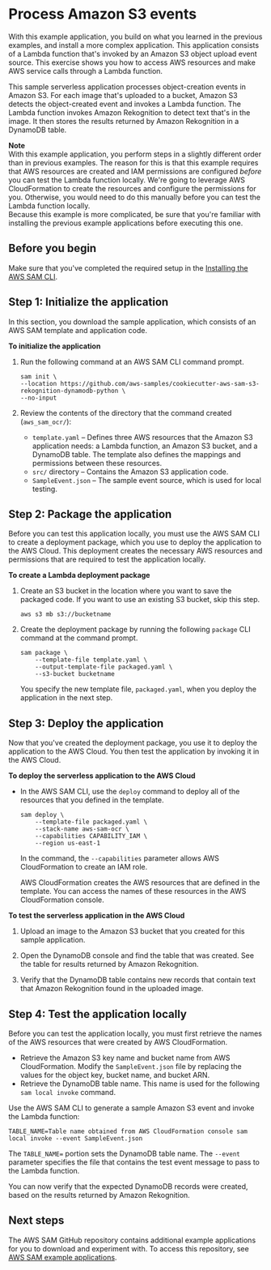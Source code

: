 # Process Amazon S3 events<a name="serverless-example-s3"></a>

With this example application, you build on what you learned in the previous examples, and install a more complex application\. This application consists of a Lambda function that's invoked by an Amazon S3 object upload event source\. This exercise shows you how to access AWS resources and make AWS service calls through a Lambda function\.

This sample serverless application processes object\-creation events in Amazon S3\. For each image that's uploaded to a bucket, Amazon S3 detects the object\-created event and invokes a Lambda function\. The Lambda function invokes Amazon Rekognition to detect text that's in the image\. It then stores the results returned by Amazon Rekognition in a DynamoDB table\.

**Note**  
With this example application, you perform steps in a slightly different order than in previous examples\. The reason for this is that this example requires that AWS resources are created and IAM permissions are configured *before* you can test the Lambda function locally\. We're going to leverage AWS CloudFormation to create the resources and configure the permissions for you\. Otherwise, you would need to do this manually before you can test the Lambda function locally\.  
Because this example is more complicated, be sure that you're familiar with installing the previous example applications before executing this one\.

## Before you begin<a name="serverless-example-s3-prereq"></a>

Make sure that you've completed the required setup in the [Installing the AWS SAM CLI](serverless-sam-cli-install.md)\.

## Step 1: Initialize the application<a name="serverless-example-s3-setup-local-app"></a>

In this section, you download the sample application, which consists of an AWS SAM template and application code\.

**To initialize the application**

1. Run the following command at an AWS SAM CLI command prompt\.

   ```
   sam init \
   --location https://github.com/aws-samples/cookiecutter-aws-sam-s3-rekognition-dynamodb-python \
   --no-input
   ```

1. Review the contents of the directory that the command created \(`aws_sam_ocr/`\): 
   + `template.yaml` – Defines three AWS resources that the Amazon S3 application needs: a Lambda function, an Amazon S3 bucket, and a DynamoDB table\. The template also defines the mappings and permissions between these resources\.
   + `src/` directory – Contains the Amazon S3 application code\.
   + `SampleEvent.json` – The sample event source, which is used for local testing\.

## Step 2: Package the application<a name="serverless-example-s3-package-serverless-app"></a>

Before you can test this application locally, you must use the AWS SAM CLI to create a deployment package, which you use to deploy the application to the AWS Cloud\. This deployment creates the necessary AWS resources and permissions that are required to test the application locally\.

**To create a Lambda deployment package**

1. Create an S3 bucket in the location where you want to save the packaged code\. If you want to use an existing S3 bucket, skip this step\.

   ```
   aws s3 mb s3://bucketname
   ```

1. Create the deployment package by running the following `package` CLI command at the command prompt\. 

   ```
   sam package \
       --template-file template.yaml \
       --output-template-file packaged.yaml \
       --s3-bucket bucketname
   ```

   You specify the new template file, `packaged.yaml`, when you deploy the application in the next step\.

## Step 3: Deploy the application<a name="serverless-example-s3-deploy-serverless-app"></a>

Now that you've created the deployment package, you use it to deploy the application to the AWS Cloud\. You then test the application by invoking it in the AWS Cloud\.

**To deploy the serverless application to the AWS Cloud**
+ In the AWS SAM CLI, use the `deploy` command to deploy all of the resources that you defined in the template\. 

  ```
  sam deploy \
      --template-file packaged.yaml \
      --stack-name aws-sam-ocr \
      --capabilities CAPABILITY_IAM \
      --region us-east-1
  ```

  In the command, the `--capabilities` parameter allows AWS CloudFormation to create an IAM role\. 

  AWS CloudFormation creates the AWS resources that are defined in the template\. You can access the names of these resources in the AWS CloudFormation console\.

**To test the serverless application in the AWS Cloud**

1. Upload an image to the Amazon S3 bucket that you created for this sample application\.

1. Open the DynamoDB console and find the table that was created\. See the table for results returned by Amazon Rekognition\.

1. Verify that the DynamoDB table contains new records that contain text that Amazon Rekognition found in the uploaded image\.

## Step 4: Test the application locally<a name="serverless-example-s3-test-locally"></a>

Before you can test the application locally, you must first retrieve the names of the AWS resources that were created by AWS CloudFormation\.
+ Retrieve the Amazon S3 key name and bucket name from AWS CloudFormation\. Modify the `SampleEvent.json` file by replacing the values for the object key, bucket name, and bucket ARN\.
+ Retrieve the DynamoDB table name\. This name is used for the following `sam local invoke` command\.

Use the AWS SAM CLI to generate a sample Amazon S3 event and invoke the Lambda function:

```
TABLE_NAME=Table name obtained from AWS CloudFormation console sam local invoke --event SampleEvent.json
```

The `TABLE_NAME=` portion sets the DynamoDB table name\. The `--event` parameter specifies the file that contains the test event message to pass to the Lambda function\.

You can now verify that the expected DynamoDB records were created, based on the results returned by Amazon Rekognition\.

## Next steps<a name="serverless-example-s3-next-steps"></a>

The AWS SAM GitHub repository contains additional example applications for you to download and experiment with\. To access this repository, see [AWS SAM example applications](https://github.com/aws-samples/serverless-app-examples)\.